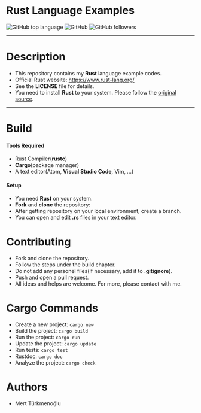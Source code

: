 # Rust Language Examples
![GitHub top language](https://img.shields.io/github/languages/top/mertturkmenoglu/rust.svg) ![GitHub](https://img.shields.io/github/license/mertturkmenoglu/rust.svg) ![GitHub followers](https://img.shields.io/github/followers/mertturkmenoglu.svg?style=social)
***
# Description
* This repository contains my **Rust** language example codes.
* Official Rust website: https://www.rust-lang.org/
* See the **LICENSE** file for details.
* You need to install **Rust** to your system. Please follow the [original source].
***
# Build
#### Tools Required
* Rust Compiler(**rustc**)
* **Cargo**(package manager)
* A text editor(Atom, **Visual Studio Code**, Vim, ...)
#### Setup
* You need **Rust** on your system.
* **Fork** and **clone** the repository:
* After getting repository on your local environment, create a branch.
* You can open and edit **.rs** files in your text editor.
# Contributing
* Fork and clone the repository.
* Follow the steps under the build chapter.
* Do not add any personel files(If necessary, add it to **.gitignore**).
* Push and open a pull request.
* All ideas and helps are welcome. For more, please contact with me.
# Cargo Commands
* Create a new project: `cargo new`
* Build the project: `cargo build`
* Run the project: `cargo run`
* Update the project: `cargo update`
* Run tests: `cargo test`
* Rustdoc: `cargo doc`
* Analyze the project: `cargo check`
# Authors
* Mert Türkmenoğlu

[original source]: https://www.rust-lang.org/